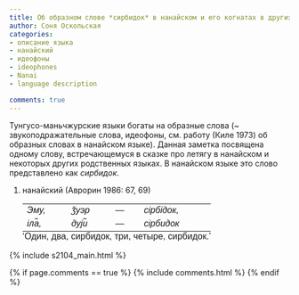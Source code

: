 ```yaml
---
title: Об образном слове *сирбидок* в нанайском и его когнатах в других тунгусо-маньчжурских языках
author: Соня Оскольская
categories:
- описание языка
- нанайский
- идеофоны
- ideophones
- Nanai
- language description

comments: true
---
```


Тунгусо-маньчжурские языки богаты на образные слова (~ звукоподражательные слова, идеофоны, см. работу (Киле 1973) об образных словах в нанайском языке). Данная заметка посвящена одному слову, встречающемуся в сказке про летягу в нанайском и некоторых других родственных языках. В нанайском языке это слово представлено как *сирбидок*.

<!-- more -->

<ol class="example" style="list-style-type: decimal">
<li>нанайский <span class="citation">(Аврорин 1986: 67, 69)</span>
<table class=" lightable-minimal" style="font-family: &quot;Trebuchet MS&quot;, verdana, sans-serif; width: auto !important; border-bottom: 0;">
<tbody>
<tr>
<td style="text-align:left;">
<em>Эму,</em>
</td>
<td style="text-align:left;">
<em>ǯуэр</em>
</td>
<td style="text-align:left;">
<em>—</em>
</td>
<td style="text-align:left;">
<em>сiрбiдок,</em>
</td>
</tr>
<tr>
<td style="text-align:left;">
<em>iла̃,</em>
</td>
<td style="text-align:left;">
<em>дуjи̃</em>
</td>
<td style="text-align:left;">
<em>—</em>
</td>
<td style="text-align:left;">
<em>сiрбидок</em>
</td>
</tr>
</tbody>
<tfoot>
<tr>
<td style="padding: 0; " colspan="100%">
<sup></sup> ‘Один, два, сирбидок, три, четыре, сирбидок.’
</td>
</tr>
</tfoot>
</table></li>
</ol>

{% include s2104_main.html %}

{% if page.comments == true %}
  {% include comments.html %}
{% endif %}
